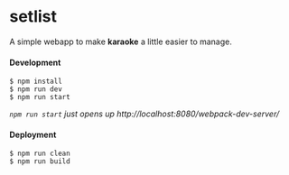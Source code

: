 setlist
=====

A simple webapp to make **karaoke** a little easier to manage.

#### Development
```
$ npm install
$ npm run dev
$ npm run start
```

*`npm run start` just opens up http://localhost:8080/webpack-dev-server/*

#### Deployment
```
$ npm run clean
$ npm run build
```
